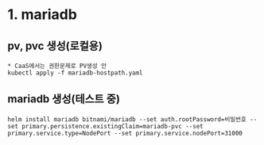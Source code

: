 # 1. mariadb
## pv, pvc 생성(로컬용)
    * CaaS에서는 권한문제로 PV생성 안
    kubectl apply -f mariadb-hostpath.yaml
## mariadb 생성(테스트 중)
    helm install mariadb bitnami/mariadb --set auth.rootPassword=비밀번호 --set primary.persistence.existingClaim=mariadb-pvc --set primary.service.type=NodePort --set primary.service.nodePort=31000